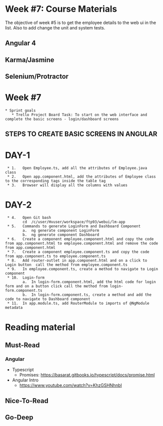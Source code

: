 # Week #7: Course Materials

The objective of week #5 is to get the employee details to the web ui in the list. Also to add change the unit and system tests.

## Angular 4

## Karma/Jasmine

## Selenium/Protractor

# Week #7

    * Sprint goals
       * Trello Project Board Task: To start on the web interface and complete the basic screens - login/dashboard screens
       
## STEPS TO CREATE BASIC SCREENS IN ANGULAR
# DAY-1
     * 1.	Open Employee.ts, add all the attributes of Employee.java class
     * 2.	Open app.component.html, add the attributes of Employee class to the corresponding tags inside the table tag
     * 3.	Browser will display all the columns with values
# DAY-2
     * 4.	Open Git bash
            cd  /c/user/Hvuser/workspace/ftp93/webui/lm-app
     * 5.	Commands to generate LoginForm and Dashboard Component
            a.	ng generate component LoginForm
            b.	ng generate component Dashboard
     * 6.	Create a component employee.component.html and copy the code from app.component.html to employee.component.html and remove the code from app.component.html
     * 7.	Create a component employee.component.ts and copy the code from app.component.ts to employee.component.ts
     * 8.	Add router-outlet in app.component.html and on a click to Login button  call the method from employee.component.ts
     * 9.	In employee.component.ts, create a method to navigate to Login component
     * 10.	Login-form
            a.	In login-form.component.html, add the html code for login form and on a button click call the method from login-form.component.ts
            b.	In login-form.component.ts, create a method and add the code to navigate to Dashboard component
     * 11.	In app.module.ts, add RouterModule to imports of @NgModule metadata


   
     
# Reading material

## Must-Read

### Angular
  * Typescript
    * Promises: https://basarat.gitbooks.io/typescript/docs/promise.html
  * Angular Intro
    * https://www.youtube.com/watch?v=KhzGSHNhnbI

## Nice-To-Read

## Go-Deep

  
